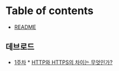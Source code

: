 # Table of contents

* [README](README.md)

## 데브로드

* [1주차](devroad/week1.md)
		* [HTTP와 HTTPS의 차이는 무엇인가?](/http/http_vs_https.md)

